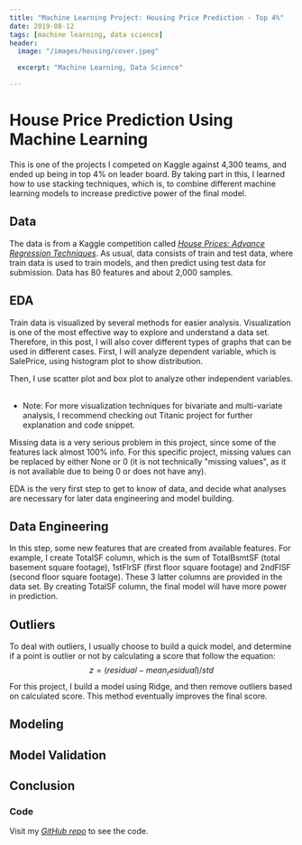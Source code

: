 ```yaml
---
title: "Machine Learning Project: Housing Price Prediction - Top 4%"
date: 2019-08-12
tags: [machine learning, data science]
header:
  image: "/images/housing/cover.jpeg"

  excerpt: "Machine Learning, Data Science"

---
```


# House Price Prediction Using Machine Learning

This is one of the projects I competed on Kaggle against 4,300 teams, and ended up being in top 4% on leader board. By taking part in this, I learned how to use stacking techniques, which is, to combine different machine learning models to increase predictive power of the final model.

## Data
The data is from a Kaggle competition called [*House Prices: Advance Regression Techniques*](https://www.kaggle.com/c/house-prices-advanced-regression-techniques/overview).
As usual, data consists of train and test data, where train data is used to train models, and then predict using test data for submission. Data has 80 features and about 2,000 samples.

## EDA
Train data is visualized by several methods for easier analysis. Visualization is one of the most effective way to explore and understand a data set. Therefore, in this post, I will also cover different types of graphs that can be used in different cases.
First, I will analyze dependent variable, which is SalePrice, using histogram plot to show distribution.
<img src="{{ site.url }}{{ site.baseurl }}/images/housing/price.png" alt="">

Then, I use scatter plot and box plot to analyze other independent variables.
<img src="{{ site.url }}{{ site.baseurl }}/images/housing/livingarea.png" alt="">
<img src="{{ site.url }}{{ site.baseurl }}/images/housing/overallqual.png" alt="">

* Note: For more visualization techniques for bivariate and multi-variate analysis, I recommend checking out Titanic project for further explanation and code snippet.

Missing data is a very serious problem in this project, since some of the features lack almost 100% info. For this specific project, missing values can be replaced by either None or 0 (it is not technically "missing values", as it is not available due to being 0 or does not have any).
<img src="{{ site.url }}{{ site.baseurl }}/images/housing/missing.jpg" alt="">

EDA is the very first step to get to know of data, and decide what analyses are necessary for later data engineering and  model building.

## Data Engineering
In this step, some new features that are created from available features. For example, I create TotalSF column, which is the sum of TotalBsmtSF (total basement square footage), 1stFlrSF (first floor square footage) and 2ndFlSF (second floor square footage). These 3 latter columns are provided in the data set. By creating TotalSF column, the final model will have more power in prediction.

## Outliers
To deal with outliers, I usually choose to build a quick model, and determine if a point is outlier or not by calculating a score that follow the equation:
$$z = (residual - mean_residual) / std$$
For this project, I build a model using Ridge, and then remove outliers based on calculated score. This method eventually improves the final score.

## Modeling


## Model Validation


## Conclusion

### Code
Visit my [*GitHub repo*](https://github.com/shoang5011/HousingPrice-Kaggle) to see the code.
